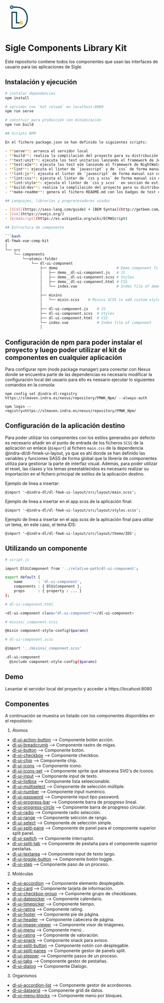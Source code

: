 <svg style="height: 90px;" version="1.1" xmlns="http://www.w3.org/2000/svg" viewBox="0 0 200 200"><g ><path fill="none" stroke="#0A4253" stroke-width="8.3376" stroke-miterlimit="1.5" d="M55,26.7c22.1,0.4,39.4-1,57.3,5.3 c18.2,6.4,35.6,21.7,44,43.8c6.9,18.2,6.5,47.3,0,64.5c-5.5,14.6-18.5,30.2-39.1,36.7c-18.8,5.9-67.1,2.2-67.1,2.2V64.7L83,65.2v76l25.8,0.3"/><path fill="none" stroke="#F6BB1E" stroke-width="8.3376" stroke-linecap="round" stroke-linejoin="round" stroke-miterlimit="1.5" d="M106.5,140.5c0,5,4.1,9.1,9.1,9.1c5,0,9.1-4.1,9.1-9.1s-4.1-9.1-9.1-9.1C110.6,131.4,106.5,135.5,106.5,140.5z"/><path fill="none" stroke="#17667C" stroke-width="8.3376" stroke-linecap="round" stroke-linejoin="round" stroke-miterlimit="1.5" d="M38.7,27.3c0,5,4.1,9.1,9.1,9.1c5,0,9.1-4.1,9.1-9.1c0-5-4.1-9.1-9.1-9.1C42.8,18.3,38.7,22.3,38.7,27.3z"/></g></svg>

# Sigle Components Library Kit

Este repositorio contiene todos los componentes que usan las interfaces de usuario para las aplicaciones de Sigle.
## Instalación y ejecución

```bash
# instalar dependencias
npm install

# servidor con `hot reload` en localhost:8080
npm run serve

# construir para producción con minimización
npm run build

## Scripts NPM

En el fichero package.json se han definido lo siguientes scripts:

- **serve**: arranca el servidor local
- **build**: realiza la complilación del proyecto para su distribución en producción con destino la carpeta `/dist`
- **test:unit**: ejecuta los test unitarios lanzando el framework de Jest
- **test:e2e**: ejecuta los test e2e lanzando el framework de NightWatch
- **lint**: ejecuta el linter de `javascript` y de `css` de forma manual y corrige los errores
- **lint:js**: ejecuta el linter de `javascript` de forma manual sin corregir errores. Para corregir añadir al final `-- --fix`
- **lint:css**: ejecuta el linter de `css y scss` de forma manual sin corregir errores. Para corregir añadir al final `-- --fix`
- **lint:style**: ejecuta el linter de `css y scss`  en sección de estilos en los `html y vue` de forma manual sin corregir errores. Para corregir añadir al final `-- --fix`
- **build:dev**: realiza la complilación del proyecto para su distribución en máquinas de test con destino la carpeta `/dist`
- **make-readme**: genera el fichero README.md con los badges de test de cobertura

## Lenguajes, librerías y preprocesadores usados

- [SCSS](https://sass-lang.com/guide) + [BEM Syntax](http://getbem.com/)
- [Vue](https://vuejs.org/)
- [EcmaScript](https://es.wikipedia.org/wiki/ECMAScript)

## Estructura de componente

```bash
dl-fmwk-vue-comp-kit
│
└── src
    └── components
        └──atomic-folder
            └── dl-ui-component
                ├── demo                           # Demo component files folder
                │   ├── demo__dl-ui-component.js   # JS
                │   ├── demo__dl-ui-component.scss # Styles
                │   ├── demo__dl-ui-component.html # CSS
                │   └── index.vue                  # Index file of demo component
                │
                ├── mixins
                │   └── mixin.scss    # Mixins SCSS to add custom styles
                │
                ├── dl-ui-component.js    # JS
                ├── dl-ui-component.scss  # Styles
                ├── dl-ui-component.html  # CSS
                └── index.vue             # Index file of component
                │
```

## Configuración de npm para poder instalar el proyecto y luego poder utilizar el kit de componentes en cualquier aplicación

Para configurar npm (node package manager) para conectar con Nexus donde se encuentra parte de las dependencias es necesario modificar la configuración local del usuario para ello es neesario ejecutar lo siguientes comandos en la consola:

```
npm config set @indra-dl:registry https://slmaven.indra.es/nexus/repository/FMWK_Npm/ --always-auth
```

```
npm login --registry=https://slmaven.indra.es/nexus/repository/FMWK_Npm/
```

## Configuración de la aplicación destino

Para poder utilizar los componentes con los estilos generados por defecto es necesario añadir en el punto de entrada de los ficheros `SCSS` de la aplicación un enlace (`@import`) al fichero `main.css` de la dependencia @indra-dl/dl-fmwk-ui-layout, ya que es ahí donde se han definido las variables y funciones SASS de forma global que la librería de componentes utiliza para gestionar la parte de interfaz visual.
Además, para poder utilizar el reset, las clases y los temas preestablecidos es necesario realizar su importación en el fichero principal de estilos de la aplicación destino.

Ejemplo de línea a insertar:
```
@import '~@indra-dl/dl-fmwk-ui-layout/src/layout/main.scss';
```

Ejemplo de línea a insertar en el app.scss de la aplicación final:
```
@import '~@indra-dl/dl-fmwk-ui-layout/src/layout/styles.scss';
```

Ejemplo de línea a insertar en el app.scss de la aplicación final para utiliar un tema, en este caso, el tema IDS:
```
@import '~@indra-dl/dl-fmwk-ui-layout/src/layout/theme/IDS';
```


## Utilizando un componente

```bash
# script.js

import DlUiComponent from '../relative-path/dl-ui-component';

export default {
    name       : 'dl-ui-component',
    components : { DlUiComponent },
    props      : { property : ... }
};
```

```bash
# dl-ui-component.html

<dl-ui-component class="dl-ui-component"></dl-ui-component>

```

```bash
# mixins/_component.scss

@mixin component-style-config($params)
```

```bash
# dl-ui-component.scss

@import '../mixins/_component.scss'

.dl-ui-component
  @include component-style-config($params)
```

## Demo

Levantar el servidor local del proyecto y acceder a https://locahost:8080

## Componentes

A continuación se muestra un listado con los componentes disponibles en el repositorio:

1. Átomos

- [dl-ui-action-button](./src/components/atoms/dl-ui-action-button) ⟶ Componente botón acción.
- [dl-ui-breadcrumb](./src/components/atoms/dl-ui-breadcrumb) ⟶ Componente rastro de migas.
- [dl-ui-button](./src/components/atoms/dl-ui-button) ⟶ Componente botón.
- [dl-ui-checkbox](./src/components/atoms/dl-ui-checkbox) ⟶ Componente checkbox.
- [dl-ui-chip](./src/components/atoms/dl-ui-chip) ⟶ Componente chip.
- [dl-ui-icons](./src/components/atoms/dl-ui-icon) ⟶ Componente icono.
- [dl-ui-icons-set](./src/components/atoms/dl-ui-icons-set) ⟶ Componente sprite que almacena SVG's de iconos.
- [dl-ui-input](./src/components/atoms/dl-ui-input) ⟶ Componente input de texto.
- [dl-ui-listbox](./src/components/atoms/dl-ui-listbox) ⟶ Componente lista seleecionable.
- [dl-ui-multiselect](./src/components/atoms/dl-ui-multiselect) ⟶ Componente de selección múltiple.
- [dl-ui-number](./src/components/atoms/dl-ui-number) ⟶ Componente input numérico.
- [dl-ui-password](./src/components/atoms/dl-ui-password) ⟶ Componente input tipo password.
- [dl-ui-progress-bar](./src/components/atoms/dl-ui-progress-bar) ⟶ Componente barra de propgreso lineal.
- [dl-ui-progress-circle](./src/components/atoms/dl-ui-progress-circle) ⟶ Componente barra de propgreso circular.
- [dl-ui-radio](./src/components/atoms/radio) ⟶ Componente radio selección.
- [dl-ui-range](./src/components/atoms/dl-ui-range) ⟶ Componente selcción de rango.
- [dl-ui-select](./src/components/atoms/dl-ui-select) ⟶ Componente de selección simple.
- [dl-ui-split-pane](./src/components/atoms/dl-ui-split-pane) ⟶ Componente de panel para el componente superior split panel.
- [dl-ui-switch](./src/components/atoms/dl-ui-switch) ⟶ Componente interruptor.
- [dl-ui-split-tab](./src/components/atoms/dl-ui-split-tab) ⟶ Componente de pestaña para el componente superior pestañas.
- [dl-ui-textarea](./src/components/atoms/dl-ui-textarea) ⟶ Componente input de texto largo.
- [dl-ui-toggle-button](./src/components/atoms/dl-ui-toggle-button) ⟶ Componente botón toggle.
- [dl-ui-step](./src/components/atoms/dl-ui-step) ⟶ Componente paso de un proceso.

2. Moléculas

- [dl-ui-accordion](./src/components/molecules/dl-ui-accordion) ⟶ Componente elemento desplegable.
- [dl-ui-card](./src/components/atoms/dl-ui-card) ⟶ Componente tarjeta de información.
- [dl-ui-checkbox-group](./src/components/atoms/dl-ui-checkbox-group) ⟶ Componente grupo de checkboxes.
- [dl-ui-datepicker](./src/components/atoms/dl-ui-datepicker) ⟶ Componente calendario.
- [dl-ui-timepicker](./src/components/atoms/dl-ui-timepicker) ⟶ Componente tiempo.
- [dl-ui-rating](./src/components/atoms/dl-ui-rating) ⟶ Componente rating.
- [dl-ui-footer](./src/components/molecules/dl-ui-footer) ⟶ Componente pie de página.
- [dl-ui-header](./src/components/molecules/dl-ui-header) ⟶ Componente cabecera de página.
- [dl-ui-image-viewer](./src/components/molecules/dl-ui-image-viewer) ⟶ Componente visor de imágenes.
- [dl-ui-menu](./src/components/molecules/dl-ui-menu) ⟶ Componente menú .
- [dl-ui-rating](./src/components/molecules/dl-ui-rating) ⟶ Componente de valoración.
- [dl-ui-snack](./src/components/atoms/dl-ui-snack) ⟶ Componente snack para avisos.
- [dl-ui-split-button](./src/components/molecules/dl-ui-split-button) ⟶ Componente notón con desplegable.
- [dl-ui-split-panes](./src/components/molecules/dl-ui-split-panes) ⟶ Componente gestor de panels split.
- [dl-ui-stepper](./src/components/molecules/dl-ui-stepper) ⟶ Componente pasos de un proceso.
- [dl-ui-tabs](./src/components/molecules/dl-ui-tabs) ⟶ Componente gestor de pestañas.
- [dl-ui-dialog](./src/components/atoms/dl-ui-dialog) ⟶ Componente Dialogo.

3. Organismos

- [dl-ui-accordion-list](./src/components/organisms/dl-ui-accordion-list) ⟶ Componente gestor de acordeones.
- [dl-ui-datagrid](./src/components/organisms/dl-ui-datagrid) ⟶ Componente grid de datos.
- [dl-ui-menu-blocks](./src/components/molecules/dl-ui-menu-blocks) ⟶ Componente menú por bloques.
